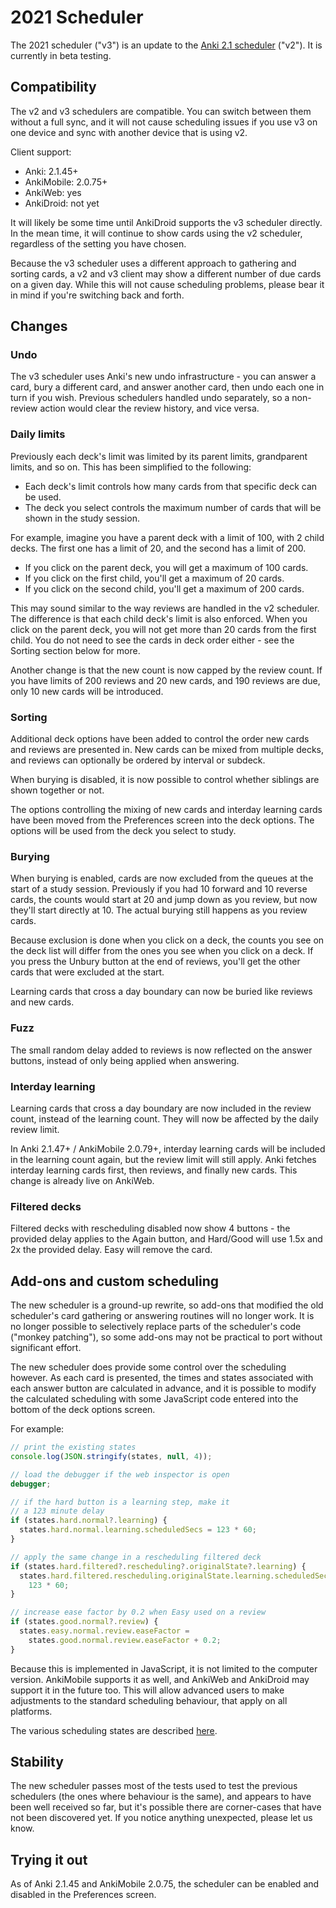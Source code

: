# 2021 Scheduler

The 2021 scheduler ("v3") is an update to the [Anki 2.1
scheduler](./the-anki-2.1-scheduler.md) ("v2"). It is
currently in beta testing.

## Compatibility

The v2 and v3 schedulers are compatible. You can switch between them without
a full sync, and it will not cause scheduling issues if you use v3 on one
device and sync with another device that is using v2.

Client support:

- Anki: 2.1.45+
- AnkiMobile: 2.0.75+
- AnkiWeb: yes
- AnkiDroid: not yet

It will likely be some time until AnkiDroid supports the v3 scheduler
directly. In the mean time, it will continue to show cards using the v2 scheduler, regardless of the setting you have chosen.

Because the v3 scheduler uses a different approach to gathering and sorting
cards, a v2 and v3 client may show a different number of due cards on a
given day. While this will not cause scheduling problems, please bear it in mind if you're switching back and forth.

## Changes

### Undo

The v3 scheduler uses Anki's new undo infrastructure - you can answer a card,
bury a different card, and answer another card, then undo each one in turn if
you wish. Previous schedulers handled undo separately, so a non-review action
would clear the review history, and vice versa.

### Daily limits

Previously each deck's limit was limited by its parent limits, grandparent
limits, and so on. This has been simplified to the following:

- Each deck's limit controls how many cards from that specific deck can be used.
- The deck you select controls the maximum number of cards that will be shown in
  the study session.

For example, imagine you have a parent deck with a limit of 100, with 2 child
decks. The first one has a limit of 20, and the second has a limit of 200.

- If you click on the parent deck, you will get a maximum of 100 cards.
- If you click on the first child, you'll get a maximum of 20 cards.
- If you click on the second child, you'll get a maximum of 200 cards.

This may sound similar to the way reviews are handled in the v2 scheduler. The
difference is that each child deck's limit is also enforced. When you click on
the parent deck, you will not get more than 20 cards from the first child. You
do not need to see the cards in deck order either - see the Sorting section
below for more.

Another change is that the new count is now capped by the review count. If you
have limits of 200 reviews and 20 new cards, and 190 reviews are due, only 10
new cards will be introduced.

### Sorting

Additional deck options have been added to control the order new cards and
reviews are presented in. New cards can be mixed from multiple decks, and
reviews can optionally be ordered by interval or subdeck.

When burying is disabled, it is now possible to control whether siblings are
shown together or not.

The options controlling the mixing of new cards and interday learning cards have
been moved from the Preferences screen into the deck options. The options will
be used from the deck you select to study.

### Burying

When burying is enabled, cards are now excluded from the queues at the start of
a study session. Previously if you had 10 forward and 10 reverse cards, the
counts would start at 20 and jump down as you review, but now they'll start directly
at 10. The actual burying still happens as you review cards.

Because exclusion is done when you click on a deck, the counts you see on the deck
list will differ from the ones you see when you click on a deck. If you press the
Unbury button at the end of reviews, you'll get the other cards that were excluded
at the start.

Learning cards that cross a day boundary can now be buried like reviews and new
cards.

### Fuzz

The small random delay added to reviews is now reflected on the answer buttons, instead of
only being applied when answering.

### Interday learning

Learning cards that cross a day boundary are now included in the review count, instead
of the learning count. They will now be affected by the daily review limit.

In Anki 2.1.47+ / AnkiMobile 2.0.79+, interday learning cards will be included in the
learning count again, but the review limit will still apply. Anki fetches interday
learning cards first, then reviews, and finally new cards. This change is already
live on AnkiWeb.

### Filtered decks

Filtered decks with rescheduling disabled now show 4 buttons - the provided
delay applies to the Again button, and Hard/Good will use 1.5x and 2x the
provided delay. Easy will remove the card.

## Add-ons and custom scheduling

The new scheduler is a ground-up rewrite, so add-ons that modified the old
scheduler's card gathering or answering routines will no longer work. It is no
longer possible to selectively replace parts of the scheduler's code ("monkey
patching"), so some add-ons may not be practical to port without significant
effort.

The new scheduler does provide some control over the scheduling however. As each
card is presented, the times and states associated with each answer button are
calculated in advance, and it is possible to modify the calculated scheduling
with some JavaScript code entered into the bottom of the deck options screen.

For example:

```javascript
// print the existing states
console.log(JSON.stringify(states, null, 4));

// load the debugger if the web inspector is open
debugger;

// if the hard button is a learning step, make it
// a 123 minute delay
if (states.hard.normal?.learning) {
  states.hard.normal.learning.scheduledSecs = 123 * 60;
}

// apply the same change in a rescheduling filtered deck
if (states.hard.filtered?.rescheduling?.originalState?.learning) {
  states.hard.filtered.rescheduling.originalState.learning.scheduledSecs =
    123 * 60;
}

// increase ease factor by 0.2 when Easy used on a review
if (states.good.normal?.review) {
  states.easy.normal.review.easeFactor =
    states.good.normal.review.easeFactor + 0.2;
}
```

Because this is implemented in JavaScript, it is not limited to the computer
version. AnkiMobile supports it as well, and AnkiWeb and AnkiDroid may support
it in the future too. This will allow advanced users to make adjustments to the
standard scheduling behaviour, that apply on all platforms.

The various scheduling states are described [here](https://github.com/ankitects/anki/blob/9edac805adfe285cc92ed04dfeeffc1d1813c4d0/rslib/backend.proto#L1454).

## Stability

The new scheduler passes most of the tests used to test the previous schedulers
(the ones where behaviour is the same), and appears to have been well received
so far, but it's possible there are corner-cases that have not been discovered
yet. If you notice anything unexpected, please let us know.

## Trying it out

As of Anki 2.1.45 and AnkiMobile 2.0.75, the scheduler can be enabled and
disabled in the Preferences screen.
